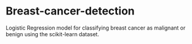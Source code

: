 # Breast-cancer-detection
Logistic Regression model for classifying breast cancer as malignant or benign using the scikit-learn dataset.
